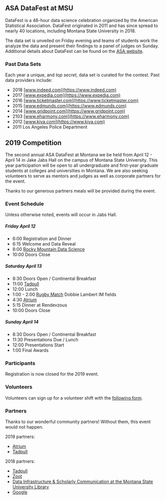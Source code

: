 ## ASA DataFest at MSU

DataFest is a 48-hour data science celebration organized by the American Statistical Association. DataFest originated in 2011 and has since spread to nearly 40 locations, including Montana State University in 2018. 

The data set is unveiled on Friday evening and teams of students work the analyze the data and present their findings to a panel of judges on Sunday. Additional details about DataFest can be found on the [ASA website](https://ww2.amstat.org/education/datafest/).


### Past Data Sets

Each year a unique, and *top secret*, data set is curated for the contest. Past data providers include:

- 2018 [www.indeed.com](https://www.indeed.com)
- 2017 [www.expedia.com](https://www.expedia.com)
- 2016 [www.ticketmaster.com](https://www.ticketmaster.com)
- 2015 [www.edmunds.com](https://www.edmunds.com)
- 2014 [www.gridpoint.com](https://www.gridpoint.com)
- 2103 [www.eharmony.com](https://www.eharmony.com)
- 2012 [www.kiva.com](https://www.kiva.com)
- 2011 Los Angeles Police Department

## 2019 Competition
The second annual ASA DataFest at Montana we be held from April 12 - April 14 in Jake Jabs Hall on the campus of Montana State University. This year participation will be open to all undergraduate and first-year graduate students at colleges and universities in Montana. We are also seeking volunteers to serve as mentors and judges as well as corporate partners for the event.

Thanks to our generous partners meals will be provided during the event.


### Event Schedule
Unless otherwise noted, events will occur in Jabs Hall.

##### Friday April 12
- 6:00 Registration and Dinner
- 6:15 Welcome and Data Reveal
- 8:00 [Rocky Mountain Data Science](https://rmds.tech)
- 10:00 Doors Close

##### Saturday April 13
- 8:30 Doors Open / Continental Breakfast
- 11:00 [Tadpull](https://www.tadpull.com)
- 12:00 Lunch
- 1:00 - 2:00 [Rugby Match](https://www.facebook.com/bobcatsrugby/photos/a.719428051411736/2307083729312819/?type=3&theater) Dobbie Lambert IM fields
- 4:30 [Atrium](https://atrium.ai)
- 5:15 Dinner at Rendevzous
- 10:00 Doors Close

##### Sunday April 14
- 8:30 Doors Open / Continental Breakfast
- 11:30 Presentations Due / Lunch
- 12:00 Presentations Start
- 1:00 Final Awards


### Participants
Registration is now closed for the 2019 event.

### Volunteers
Volunteers can sign up for a volunteer shift with the [following form](https://docs.google.com/spreadsheets/d/1Ycp4_XSsiaDE9qj07EEQa_atoHnJqGt_HkKOkvbQpnU/edit#gid=0).

### Partners

Thanks to our wonderful community partners! Without them, this event would not happen.

2019 partners:
- [Atrium](https://atrium.ai)
- [Tadpull](https://www.tadpull.com)

2018 partners:
- [Tadpull](https://www.tadpull.com)
- [Zoot](https://zootsolutions.com)
- [Data Infrastructure & Scholarly Communication at the Montana State University Library](https://www.montana.edu/disc/)
- [Google](https://www.google.com)
